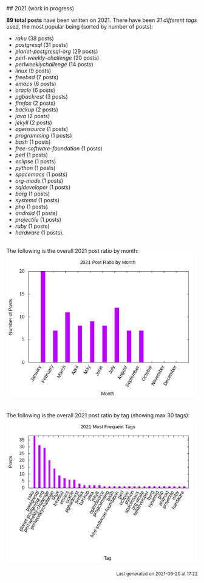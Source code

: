 <a name="2021" />
## 2021 (work in progress)

**89 total posts** have been written on 2021.
There have been *31 different tags* used, the most
popular being (sorted by number of posts):
 
- *raku* (38 posts)  
- *postgresql* (31 posts)  
- *planet-postgresql-org* (29 posts)  
- *perl-weekly-challenge* (20 posts)  
- *perlweeklychallenge* (14 posts)  
- *linux* (9 posts)  
- *freebsd* (7 posts)  
- *emacs* (6 posts)  
- *oracle* (6 posts)  
- *pgbackrest* (3 posts)  
- *firefox* (2 posts)  
- *backup* (2 posts)  
- *java* (2 posts)  
- *jekyll* (2 posts)  
- *opensource* (1 posts)  
- *programming* (1 posts)  
- *bash* (1 posts)  
- *free-software-foundation* (1 posts)  
- *perl* (1 posts)  
- *eclipse* (1 posts)  
- *python* (1 posts)  
- *spacemacs* (1 posts)  
- *org-mode* (1 posts)  
- *sqldeveloper* (1 posts)  
- *borg* (1 posts)  
- *systemd* (1 posts)  
- *php* (1 posts)  
- *android* (1 posts)  
- *projectile* (1 posts)  
- *ruby* (1 posts)  
- *hardware* (1 posts).<br/>
<br/>
The following is the overall 2021 post ratio by month:
<br/>
    <center>
      <img src="/images/stats/2021-months.png" alt="2021 post ratio per month" />
    </center>
<br/>

<br/>
The following is the overall 2021 post ratio by tag (showing max 30 tags):
<br/>
  <center>
    <img src="/images/stats/2021-tags.png" alt="2021 post ratio per tag" />
  </center>
<br/>

<div align="right">
<small>
Last generated on 2021-09-20 at 17:22
</small>
</div>

<br/>
